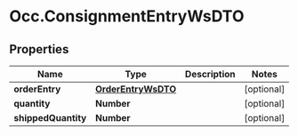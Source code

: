 # Occ.ConsignmentEntryWsDTO

## Properties
Name | Type | Description | Notes
------------ | ------------- | ------------- | -------------
**orderEntry** | [**OrderEntryWsDTO**](OrderEntryWsDTO.md) |  | [optional] 
**quantity** | **Number** |  | [optional] 
**shippedQuantity** | **Number** |  | [optional] 


